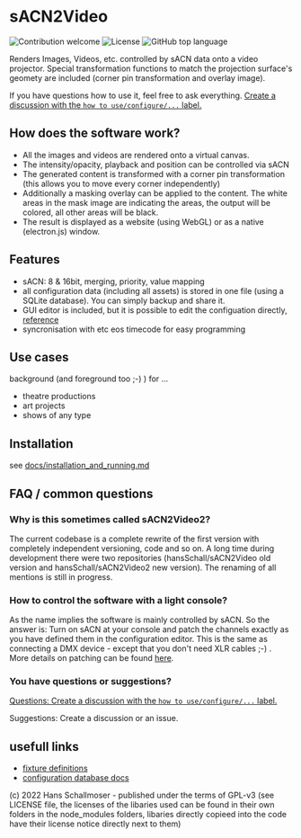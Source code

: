 # sACN2Video

![Contribution welcome](https://img.shields.io/badge/contribution-welcome-green?style=for-the-badge)
![License](https://img.shields.io/github/license/hansschall/sacn2video?style=for-the-badge)
![GitHub top language](https://img.shields.io/github/languages/top/hansSchall/sacn2video?logo=typescript&style=for-the-badge)

Renders Images, Videos, etc. controlled by sACN data onto a video projector.
Special transformation functions to match the projection surface's geomety are included (corner pin
transformation and overlay image).

If you have questions how to use it, feel free to ask everything. [Create a discussion with the
`how to use/configure/...` label.](https://github.com/hansSchall/sACN2Video/discussions/new?category=how-to-use-configure)

## How does the software work?

- All the images and videos are rendered onto a virtual canvas.
- The intensity/opacity, playback and position can be controlled via sACN
- The generated content is transformed with a corner pin transformation (this allows you to move
every corner independently)
- Additionally a masking overlay can be applied to the content. The white areas in the mask image
are indicating the areas, the output will be colored, all other areas will be black.
- The result is displayed as a website (using WebGL) or as a native (electron.js) window.

## Features

- sACN: 8 & 16bit, merging, priority, value mapping
- all configuration data (including all assets) is stored in one file (using a SQLite database).
You can simply backup and share it.
- GUI editor is included, but it is possible to edit the configuation directly, [reference](/docs/config.md)
- syncronisation with etc eos timecode for easy programming

## Use cases

background (and foreground too ;-) ) for ...
- theatre productions
- art projects
- shows of any type

## Installation

see [docs/installation_and_running.md](docs/installation_and_running.md)

## FAQ / common questions

### Why is this sometimes called sACN2Video2?

The current codebase is a complete rewrite of the first version with completely independent
versioning, code and so on. A long time during development there were two repositories
(hansSchall/sACN2Video old version and hansSchall/sACN2Video2 new version). The renaming of
all mentions is still in progress.

### How to control the software with a light console?

As the name implies the software is mainly controlled by sACN. So the answer is: Turn
on sACN at your console and patch the channels exactly as you have defined them in the
configuration editor. This is the same as connecting a DMX device - except that you
don't need XLR cables ;-) . More details on patching can be found [here](/misc/fixture_definition.md).

### You have questions or suggestions?

[Questions: Create a discussion with the `how to use/configure/...` label.](https://github.com/hansSchall/sACN2Video/discussions/new?category=how-to-use-configure)

Suggestions: Create a discussion or an issue.

## usefull links

- [fixture definitions](/misc/fixture_definition.md)
- [configuration database docs](/docs/config.md)


(c) 2022 Hans Schallmoser - published under the terms of GPL-v3 (see LICENSE file, the
licenses of the libaries used can be found in their own folders in the node_modules folders,
libaries directly copieed into the code have their license notice directly next to them)
